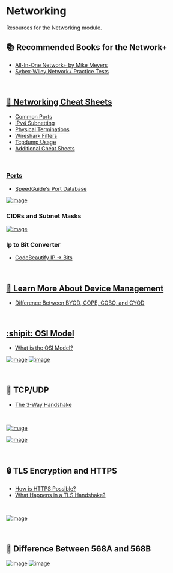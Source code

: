 # Networking
Resources for the Networking module.


## :books: Recommended Books for the Network+

<ul>
  <li><a href="https://www.amazon.com/CompTIA-Network-Certification-N10-008-Comptia/dp/1264269056/ref=sr_1_3?crid=YA0BRESVUUHE&keywords=Network%2B&qid=1662903681&sprefix=network%2B%2Caps%2C155&sr=8-3">All-In-One Network+ by Mike Meyers</li>
  <li><a href="https://www.amazon.com/CompTIA-Network-Practice-Tests-N10-008/dp/1119807301/ref=sr_1_15?crid=2HRHUKE3YXVQD&keywords=Sybex+wiley+network+%2B+practice+test&qid=1662903717&sprefix=sybex+wiley+network+%2B+practice+test%2Caps%2C69&sr=8-15">Sybex-Wiley Network+ Practice Tests</li>
</ul>

<br />

## :file_folder: Networking Cheat Sheets

<ul>
  <li><a href="https://packetlife.net/media/library/23/common_ports.pdf">Common Ports</li>
  <li><a href="https://packetlife.net/media/library/15/IPv4_Subnetting.pdf">IPv4 Subnetting</li>
  <li><a href="https://packetlife.net/media/library/22/physical_terminations.pdf">Physical Terminations</li>
  <li><a href="https://packetlife.net/media/library/13/Wireshark_Display_Filters.pdf">Wireshark Filters</li>
  <li><a href="https://packetlife.net/media/library/12/tcpdump.pdf">Tcpdump Usage</li>
  <li><a href="https://packetlife.net/library/cheat-sheets/">Additional Cheat Sheets</li>
</ul>

<br />

### Ports

<ul>
  <li><a href="https://www.speedguide.net/ports.php?filter=&sort=&p=0">SpeedGuide's Port Database</li>
</ul>

[![image](https://user-images.githubusercontent.com/10188810/190029930-6bff57fb-82c8-44c3-afd4-6d90ec8e2b10.png)](#)


### CIDRs and Subnet Masks

[![image](https://user-images.githubusercontent.com/10188810/191379188-e65a5bc3-78b0-4803-b757-b6560e768851.png)](#)

### Ip to Bit Converter

<ul>
  <li><a href="https://codebeautify.org/ip-to-binary-converter">CodeBeautify IP -> Bits</li>
</ul>

<br />

## 📱 Learn More About Device Management
 
<ul>
  <li><a href="https://jumpcloud.com/blog/defining-byod-cope-cobo-cyod">Difference Between BYOD, COPE, COBO, and CYOD</li>
</ul>

<br />

## :shipit: OSI Model

<ul>
  <li><a href="https://www.cloudflare.com/learning/ddos/glossary/open-systems-interconnection-model-osi/">What is the OSI Model?</li>
</ul>

[![image](https://user-images.githubusercontent.com/10188810/190020181-6cf796ed-2f98-4639-862f-8dff33fd36d5.png)](#)
[![image](https://user-images.githubusercontent.com/10188810/190028995-2cd60f8e-21ae-46b6-9518-cbd6eee7a4ef.png)](#)

<br />

## 🔌 TCP/UDP 

<ul>
  <li><a href="https://www.guru99.com/tcp-3-way-handshake.html">The 3-Way Handshake</li>
</ul>

<br />

[![image](https://user-images.githubusercontent.com/10188810/190033380-ad9b3a06-8e32-4d7b-a98b-b15536a202c3.png)](#)

[![image](https://user-images.githubusercontent.com/10188810/190033553-a7395a92-e35e-4821-9fac-78e1a41cf3e2.png)](#)

<br />

## :lock: TLS Encryption and HTTPS

<ul>
  <li><a href="https://www.cloudflare.com/learning/ssl/what-is-asymmetric-encryption/">How is HTTPS Possible?</li>
  <li><a href="https://www.cloudflare.com/learning/ssl/what-happens-in-a-tls-handshake/">What Happens in a TLS Handshake?</li>
</ul>

<br />

[![image](https://user-images.githubusercontent.com/10188810/190039285-0cbbd35d-8c20-45bf-9075-613ab3a20b35.png)](#)

<br />

## :electric_plug: Difference Between 568A and 568B
 
![image](https://user-images.githubusercontent.com/10188810/189536559-10e13c5e-9336-4af7-9e79-c95aa8c48b46.png)
![image](https://user-images.githubusercontent.com/10188810/189536580-9cec5cbd-10fa-4521-af3d-91c18bc43e77.png)

